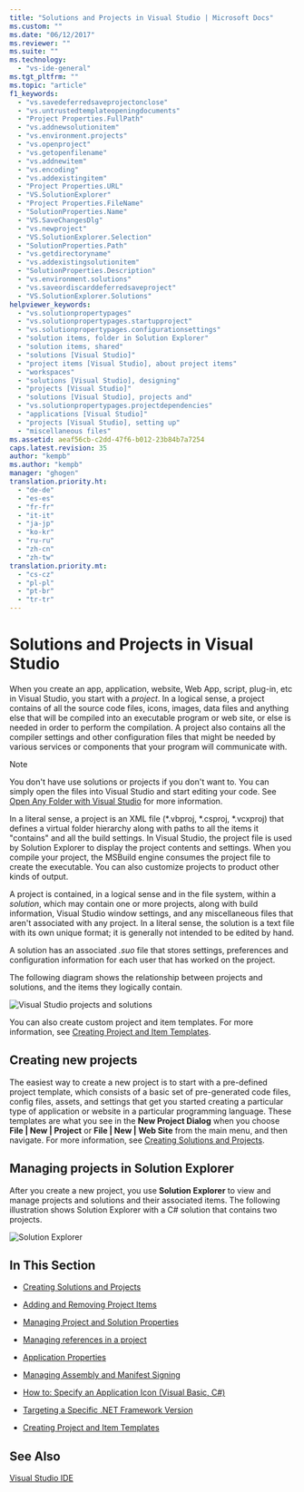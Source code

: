 ```yaml
---
title: "Solutions and Projects in Visual Studio | Microsoft Docs"
ms.custom: ""
ms.date: "06/12/2017"
ms.reviewer: ""
ms.suite: ""
ms.technology:
  - "vs-ide-general"
ms.tgt_pltfrm: ""
ms.topic: "article"
f1_keywords:
  - "vs.savedeferredsaveprojectonclose"
  - "vs.untrustedtemplateopeningdocuments"
  - "Project Properties.FullPath"
  - "vs.addnewsolutionitem"
  - "vs.environment.projects"
  - "vs.openproject"
  - "vs.getopenfilename"
  - "vs.addnewitem"
  - "vs.encoding"
  - "vs.addexistingitem"
  - "Project Properties.URL"
  - "VS.SolutionExplorer"
  - "Project Properties.FileName"
  - "SolutionProperties.Name"
  - "VS.SaveChangesDlg"
  - "vs.newproject"
  - "VS.SolutionExplorer.Selection"
  - "SolutionProperties.Path"
  - "vs.getdirectoryname"
  - "vs.addexistingsolutionitem"
  - "SolutionProperties.Description"
  - "vs.environment.solutions"
  - "vs.saveordiscarddeferredsaveproject"
  - "VS.SolutionExplorer.Solutions"
helpviewer_keywords:
  - "vs.solutionpropertypages"
  - "vs.solutionpropertypages.startupproject"
  - "vs.solutionpropertypages.configurationsettings"
  - "solution items, folder in Solution Explorer"
  - "solution items, shared"
  - "solutions [Visual Studio]"
  - "project items [Visual Studio], about project items"
  - "workspaces"
  - "solutions [Visual Studio], designing"
  - "projects [Visual Studio]"
  - "solutions [Visual Studio], projects and"
  - "vs.solutionpropertypages.projectdependencies"
  - "applications [Visual Studio]"
  - "projects [Visual Studio], setting up"
  - "miscellaneous files"
ms.assetid: aeaf56cb-c2dd-47f6-b012-23b84b7a7254
caps.latest.revision: 35
author: "kempb"
ms.author: "kempb"
manager: "ghogen"
translation.priority.ht:
  - "de-de"
  - "es-es"
  - "fr-fr"
  - "it-it"
  - "ja-jp"
  - "ko-kr"
  - "ru-ru"
  - "zh-cn"
  - "zh-tw"
translation.priority.mt:
  - "cs-cz"
  - "pl-pl"
  - "pt-br"
  - "tr-tr"
---
```

# Solutions and Projects in Visual Studio
When you create an app, application, website, Web App, script, plug-in, etc in Visual Studio, you start with a *project*. In a logical sense, a project contains of all the source code files, icons, images, data files and anything else that will be compiled into an executable program or web site, or else is needed in order to perform the compilation.  A project also contains all the compiler settings and other configuration files that might be needed by various services or components that your program will communicate with.

> [!NOTE]
>  You don't have use solutions or projects if you don't want to. You can simply open the files into Visual Studio and start editing your code. See [Open Any Folder with Visual Studio](https://blogs.msdn.microsoft.com/visualstudio/2016/04/12/open-any-folder-with-visual-studio-15-preview/) for more information.


 In a literal sense, a project is an XML file (*.vbproj, \*.csproj, \*.vcxproj) that defines a virtual folder hierarchy along with paths to all the items it "contains" and all the build settings. In Visual Studio, the project file is used by Solution Explorer to display the project contents and settings. When you compile your project, the MSBuild engine consumes the project file to create the executable. You can also customize projects to product other kinds of output.  

 A project is contained, in a logical sense and in the file system, within a *solution*, which may contain one or more projects, along with build information, Visual Studio window settings, and any miscellaneous files that aren't associated with any project. In a literal sense, the solution is a text file with its own unique format; it is generally not intended to be edited by hand.  

 A solution has an associated *.suo* file that stores settings, preferences and configuration information for each user that has worked on the project.  

 The following diagram shows the relationship between projects and solutions, and the items they logically contain.  

 ![Visual Studio projects and solutions](../ide/media/vside-project-diagram.png)  

 You can also create custom project and item templates. For more information, see [Creating Project and Item Templates](../ide/creating-project-and-item-templates.md).  

## Creating new projects  
 The easiest way to create a new project is to start with a pre-defined project template, which consists of a basic set of pre-generated code files, config files, assets, and settings that get you started creating a particular type of application or website in a particular programming language. These templates are what you see in the **New Project Dialog** when you choose **File &#124; New &#124; Project** or **File &#124; New &#124; Web Site** from the main menu, and then navigate. For more information, see [Creating Solutions and Projects](../ide/creating-solutions-and-projects.md).  

## Managing projects in Solution Explorer  
 After you create a new project, you use **Solution Explorer** to view and manage projects and solutions and their associated items. The following illustration shows Solution Explorer with a C# solution that contains two projects.  

 ![Solution Explorer](../ide/media/vs2015_solution_explorer.png "vs2015_solution_explorer")  

## In This Section  

-   [Creating Solutions and Projects](../ide/creating-solutions-and-projects.md)  

-   [Adding and Removing Project Items](../ide/adding-and-removing-project-items.md)  

-   [Managing Project and Solution Properties](../ide/managing-project-and-solution-properties.md)  

-   [Managing references in a project](../ide/managing-references-in-a-project.md)  

-   [Application Properties](../ide/application-properties.md)  

-   [Managing Assembly and Manifest Signing](../ide/managing-assembly-and-manifest-signing.md)  

-   [How to: Specify an Application Icon (Visual Basic, C#)](../ide/how-to-specify-an-application-icon-visual-basic-csharp.md)  

-   [Targeting a Specific .NET Framework Version](../ide/targeting-a-specific-dotnet-framework-version.md)  

-   [Creating Project and Item Templates](../ide/creating-project-and-item-templates.md)  

## See Also  
 [Visual Studio IDE](../ide/visual-studio-ide.md)
